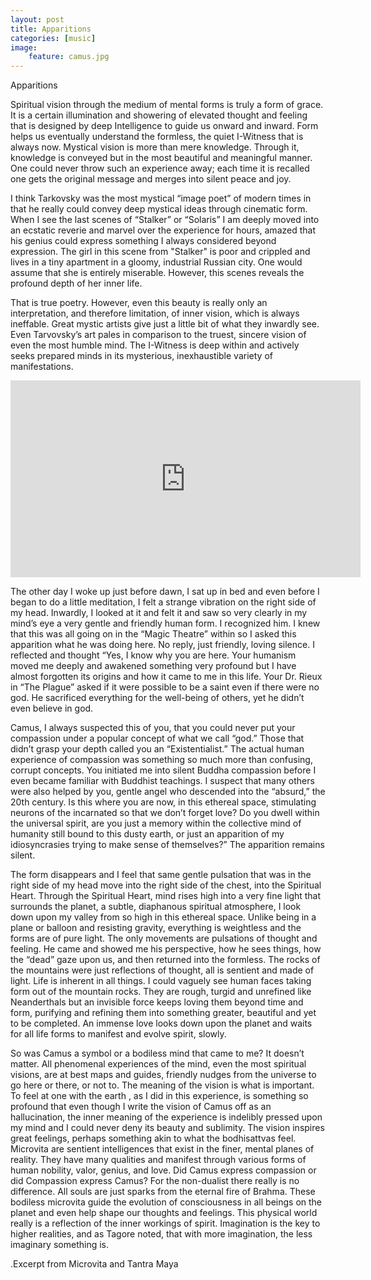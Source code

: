 ```yaml
---
layout: post
title: Apparitions
categories: [music] 
image:
    feature: camus.jpg
---
```

Apparitions

Spiritual vision through the medium of mental forms is truly a form of grace. It is a certain illumination and showering of elevated thought and feeling that is designed by deep Intelligence to guide us onward and inward. Form helps us eventually understand the formless, the quiet I-Witness that is always now. Mystical vision is more than mere knowledge. Through it, knowledge is conveyed but in the most beautiful and meaningful manner. One could never throw such an experience away; each time it is recalled one gets the original message and merges into silent peace and joy.

I think Tarkovsky was the most mystical “image poet” of modern times in that he really could convey deep mystical ideas through cinematic form. When I see the last scenes of “Stalker” or “Solaris” I am deeply moved into an ecstatic reverie and marvel over the experience for hours, amazed that his genius could express something I always considered beyond expression. The girl in this scene from "Stalker" is poor and crippled and lives in a tiny apartment in a gloomy, industrial Russian city.  One would assume that she is entirely miserable.  However, this scenes reveals the profound depth of her inner life.

That is true poetry. However, even this beauty is really only an interpretation, and therefore limitation, of inner vision, which is always ineffable. Great mystic artists give just a little bit of what they inwardly see. Even Tarvovsky’s art pales in comparison to the truest, sincere vision of even the most humble mind. The I-Witness is deep within and actively seeks prepared minds in its mysterious, inexhaustible variety of manifestations.

<iframe width="560" height="315" src="https://www.youtube.com/embed/CTZmM1T2fCs" frameborder="0" allowfullscreen></iframe>

The other day I woke up just before dawn, I sat up in bed and even before I began to do a little meditation, I felt a strange vibration on the right side of my head. Inwardly, I looked at it and felt it and saw so very clearly in my mind’s eye a very gentle and friendly human form. I recognized him. I knew that this was all going on in the “Magic Theatre” within so I asked this apparition what he was doing here. No reply, just friendly, loving silence. I reflected and thought “Yes, I know why you are here. Your humanism moved me deeply and awakened something very profound but I have almost forgotten its origins and how it came to me in this life. Your Dr. Rieux in “The Plague” asked if it were possible to be a saint even if there were no god. He sacrificed everything for the well-being of others, yet he didn’t even believe in god. 

Camus, I always suspected this of you, that you could never put your compassion under a popular concept of what we call “god.” Those that didn’t grasp your depth called you an “Existentialist.” The actual human experience of compassion was something so much more than confusing, corrupt concepts. You initiated me into silent Buddha compassion before I even became familiar with Buddhist teachings. I suspect that many others were also helped by you, gentle angel who descended into the “absurd,” the 20th century. Is this where you are now, in this ethereal space, stimulating neurons of the incarnated so that we don’t forget love? Do you dwell within the universal spirit, are you just a memory within the collective mind of humanity still bound to this dusty earth, or just an apparition of my idiosyncrasies trying to make sense of themselves?” The apparition remains silent.

The form disappears and I feel that same gentle pulsation that was in the right side of my head move into the right side of the chest, into the Spiritual Heart. Through the Spiritual Heart, mind rises high into a very fine light that surrounds the planet, a subtle, diaphanous spiritual atmosphere, I look down upon my valley from so high in this ethereal space. Unlike being in a plane or balloon and resisting gravity, everything is weightless and the forms are of pure light. The only movements are pulsations of thought and feeling. He came and showed me his perspective, how he sees things, how the “dead” gaze upon us, and then returned into the formless. The rocks of the mountains were just reflections of thought, all is sentient and made of light. Life is inherent in all things. I could vaguely see human faces taking form out of the mountain rocks. They are rough, turgid and unrefined like Neanderthals but an invisible force keeps loving them beyond time and form, purifying and refining them into something greater, beautiful and yet to be completed. An immense love looks down upon the planet and waits for all life forms to manifest and evolve spirit, slowly.

So was Camus a symbol or a bodiless mind that came to me? It doesn’t matter. All phenomenal experiences of the mind, even the most spiritual visions, are at best maps and guides, friendly nudges from the universe to go here or there, or not to. The meaning of the vision is what is important. To feel at one with the earth , as I did in this experience, is something so profound that even though I write the vision of Camus off as an hallucination, the inner meaning of the experience is indelibly pressed upon my mind and I could never deny its beauty and sublimity. The vision inspires great feelings, perhaps something akin to what the bodhisattvas feel. Microvita are sentient intelligences that exist in the finer, mental planes of reality. They have many qualities and manifest through various forms of human nobility, valor, genius, and love. Did Camus express compassion or did Compassion express Camus? For the non-dualist there really is no difference. All souls are just sparks from the eternal fire of Brahma. These bodiless microvita guide the evolution of consciousness in all beings on the planet and even help shape our thoughts and feelings. This physical world really is a reflection of the inner workings of spirit. Imagination is the key to higher realities, and as Tagore noted, that with more imagination, the less imaginary something is.

.Excerpt from Microvita and Tantra Maya
